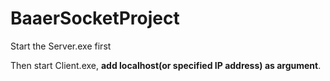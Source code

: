 # BaaerSocketProject



Start the Server.exe first  

Then start Client.exe, **add localhost(or specified IP address) as argument**.


